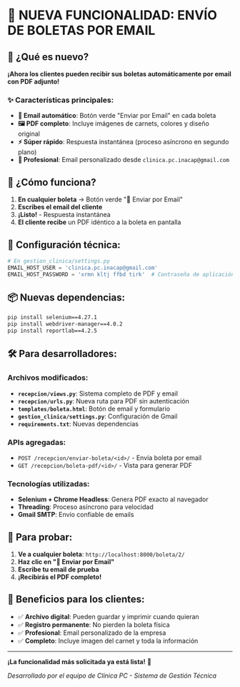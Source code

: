 # 📧 NUEVA FUNCIONALIDAD: ENVÍO DE BOLETAS POR EMAIL

## 🎉 ¿Qué es nuevo?

**¡Ahora los clientes pueden recibir sus boletas automáticamente por email con PDF adjunto!**

### ✨ Características principales:

- **📧 Email automático**: Botón verde "Enviar por Email" en cada boleta
- **🖼️ PDF completo**: Incluye imágenes de carnets, colores y diseño original
- **⚡ Súper rápido**: Respuesta instantánea (proceso asíncrono en segundo plano)
- **🎯 Profesional**: Email personalizado desde `clinica.pc.inacap@gmail.com`

## 🚀 ¿Cómo funciona?

1. **En cualquier boleta** → Botón verde "📧 Enviar por Email"
2. **Escribes el email del cliente**
3. **¡Listo!** - Respuesta instantánea
4. **El cliente recibe** un PDF idéntico a la boleta en pantalla

## 🔧 Configuración técnica:

```python
# En gestion_clinica/settings.py
EMAIL_HOST_USER = 'clinica.pc.inacap@gmail.com'
EMAIL_HOST_PASSWORD = 'xrmn kltj ffbd tirk'  # Contraseña de aplicación de Google
```

## 📦 Nuevas dependencias:

```bash
pip install selenium==4.27.1
pip install webdriver-manager==4.0.2
pip install reportlab==4.2.5
```

## 🛠️ Para desarrolladores:

### Archivos modificados:
- **`recepcion/views.py`**: Sistema completo de PDF y email
- **`recepcion/urls.py`**: Nueva ruta para PDF sin autenticación
- **`templates/boleta.html`**: Botón de email y formulario
- **`gestion_clinica/settings.py`**: Configuración de Gmail
- **`requirements.txt`**: Nuevas dependencias

### APIs agregadas:
- `POST /recepcion/enviar-boleta/<id>/` - Envía boleta por email
- `GET /recepcion/boleta-pdf/<id>/` - Vista para generar PDF

### Tecnologías utilizadas:
- **Selenium + Chrome Headless**: Genera PDF exacto al navegador
- **Threading**: Proceso asíncrono para velocidad
- **Gmail SMTP**: Envío confiable de emails

## 🧪 Para probar:

1. **Ve a cualquier boleta**: `http://localhost:8000/boleta/2/`
2. **Haz clic en "📧 Enviar por Email"**
3. **Escribe tu email de prueba**
4. **¡Recibirás el PDF completo!**

## 🎯 Beneficios para los clientes:

- ✅ **Archivo digital**: Pueden guardar y imprimir cuando quieran
- ✅ **Registro permanente**: No pierden la boleta física  
- ✅ **Profesional**: Email personalizado de la empresa
- ✅ **Completo**: Incluye imagen del carnet y toda la información

---

**¡La funcionalidad más solicitada ya está lista!** 🚀

*Desarrollado por el equipo de Clínica PC - Sistema de Gestión Técnica*